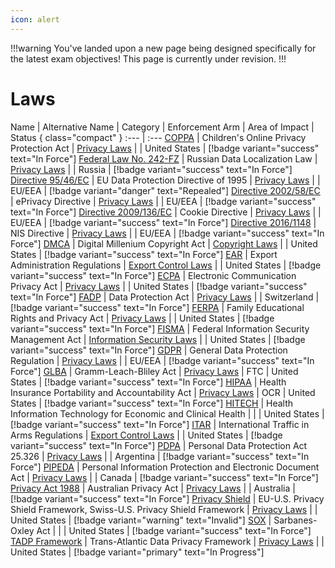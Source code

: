 ```yaml
---
icon: alert
---
```


!!!warning
You've landed upon a new page being designed specifically for the latest exam objectives! This page is currently under revision.
!!!

# Laws

Name | Alternative Name | Category | Enforcement Arm | Area of Impact | Status { class="compact" }
:--- | :---
[COPPA](/laws/coppa.md) | Children's Online Privacy Protection Act | [Privacy Laws](/categories/privacy-laws/) | | United States | [!badge variant="success" text="In Force"]
[Federal Law No. 242-FZ](/laws/federal-law-no-242-fz.md) | Russian Data Localization Law | [Privacy Laws](/categories/privacy-laws/) | | Russia | [!badge variant="success" text="In Force"]
[Directive 95/46/EC](/laws/directive-95-46-ec.md) | EU Data Protection Directive of 1995 | [Privacy Laws](/categories/privacy-laws) | | EU/EEA | [!badge variant="danger" text="Repealed"]
[Directive 2002/58/EC](/laws/directive-2002-58-ec.md) | ePrivacy Directive | [Privacy Laws](/categories/privacy-laws/) | | EU/EEA | [!badge variant="success" text="In Force"]
[Directive 2009/136/EC](/laws/directive-2009-136-ec.md) | Cookie Directive | [Privacy Laws](/categories/privacy-laws) | | EU/EEA | [!badge variant="success" text="In Force"]
[Directive 2016/1148](/laws/directive-2016-1148.md) | NIS Directive | [Privacy Laws](/categories/privacy-laws) | | EU/EEA | [!badge variant="success" text="In Force"]
[DMCA](/laws/dmca.md) | Digital Millenium Copyright Act | [Copyright Laws](/categories/copyright-laws/) | | United States | [!badge variant="success" text="In Force"]
[EAR](/laws/ear.md) | Export Administration Regulations | [Export Control Laws](/categories/export-control-laws/) | | United States | [!badge variant="success" text="In Force"]
[ECPA](/laws/ecpa.md) | Electronic Communication Privacy Act | [Privacy Laws](/categories/privacy-laws/) | | United States | [!badge variant="success" text="In Force"]
[FADP](/laws/fadp.md) | Data Protection Act | [Privacy Laws](/categories/privacy-laws/) | | Switzerland | [!badge variant="success" text="In Force"]
[FERPA](/laws/ferpa.md) | Family Educational Rights and Privacy Act | [Privacy Laws](/categories/privacy-laws/) | | United States | [!badge variant="success" text="In Force"]
[FISMA](/laws/fisma.md) | Federal Information Security Management Act | [Information Security Laws](/categories/information-security-laws/) | | United States | [!badge variant="success" text="In Force"]
[GDPR](/laws/gdpr.md) | General Data Protection Regulation | [Privacy Laws](/categories/privacy-laws/) | | EU/EEA | [!badge variant="success" text="In Force"]
[GLBA](/laws/glba.md) | Gramm-Leach-Bliley Act | [Privacy Laws](/categories/privacy-laws/) | FTC | United States | [!badge variant="success" text="In Force"]
[HIPAA](/laws/hipaa.md) | Health Insurance Portability and Accountability Act | [Privacy Laws](/categories/privacy-laws/) | OCR | United States | [!badge variant="success" text="In Force"]
[HITECH](/laws/hitech.md) | Health Information Technology for Economic and Clinical Health | | | United States | [!badge variant="success" text="In Force"]
[ITAR](/laws/itar.md) | International Traffic in Arms Regulations | [Export Control Laws](/categories/privacy-laws/) | | United States | [!badge variant="success" text="In Force"]
[PDPA](/laws/pdpa.md) | Personal Data Protection Act 25.326 | [Privacy Laws](/categories/privacy-laws/) | | Argentina | [!badge variant="success" text="In Force"]
[PIPEDA](/laws/pipeda.md) | Personal Information Protection and Electronic Document Act | [Privacy Laws](/categories/privacy-laws/) | | Canada | [!badge variant="success" text="In Force"]
[Privacy Act 1988](/laws/privacy-act-1988.md) | Australian Privacy Act | [Privacy Laws](/categories/privacy-laws/) | | Australia | [!badge variant="success" text="In Force"]
[Privacy Shield](/laws/privacy-shield.md) | EU-U.S. Privacy Shield Framework, Swiss-U.S. Privacy Shield Framework | [Privacy Laws](/categories/privacy-laws/) | | United States | [!badge variant="warning" text="Invalid"]
[SOX](/laws/sox.md) | Sarbanes-Oxley Act | | | United States | [!badge variant="success" text="In Force"]
[TADP Framework](/laws/tadp-framework.md) | Trans-Atlantic Data Privacy Framework | [Privacy Laws](/categories/privacy-laws/) | | United States | [!badge variant="primary" text="In Progress"]
